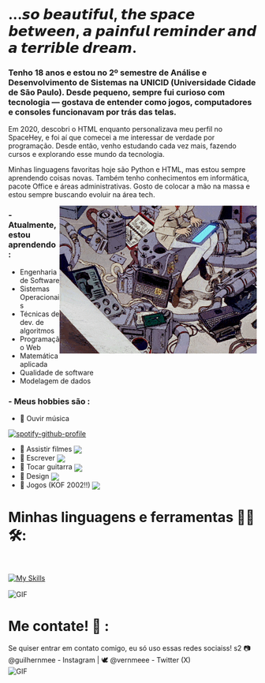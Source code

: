 # ...𝙨𝙤 𝙗𝙚𝙖𝙪𝙩𝙞𝙛𝙪𝙡, 𝙩𝙝𝙚 𝙨𝙥𝙖𝙘𝙚 𝙗𝙚𝙩𝙬𝙚𝙚𝙣, 𝙖 𝙥𝙖𝙞𝙣𝙛𝙪𝙡 𝙧𝙚𝙢𝙞𝙣𝙙𝙚𝙧 𝙖𝙣𝙙 𝙖 𝙩𝙚𝙧𝙧𝙞𝙗𝙡𝙚 𝙙𝙧𝙚𝙖𝙢.

### Tenho 18 anos e estou no 2º semestre de Análise e Desenvolvimento de Sistemas na UNICID (Universidade Cidade de São Paulo). Desde pequeno, sempre fui curioso com tecnologia — gostava de entender como jogos, computadores e consoles funcionavam por trás das telas.

Em 2020, descobri o HTML enquanto personalizava meu perfil no SpaceHey, e foi aí que comecei a me interessar de verdade por programação. Desde então, venho estudando cada vez mais, fazendo cursos e explorando esse mundo da tecnologia.

Minhas linguagens favoritas hoje são Python e HTML, mas estou sempre aprendendo coisas novas. Também tenho conhecimentos em informática, pacote Office e áreas administrativas. Gosto de colocar a mão na massa e estou sempre buscando evoluir na área tech.


<img hight="400" width="400" alt="GIF" align="right" src="tumblr_5e2f9129ecc89fc1a9eeec549aaaa812_17dabf3b_500.gif">

### - Atualmente, estou aprendendo :
- Engenharia de Software
- Sistemas Operacionais
- Técnicas de dev. de algoritmos
- Programação Web
- Matemática aplicada
- Qualidade de software
- Modelagem de dados


### - Meus hobbies são : 
- 🎸 Ouvir música

[![spotify-github-profile](https://spotify-github-profile.kittinanx.com/api/view?uid=31qugadz6c7p6yjy6wykyn4mtski&cover_image=true&theme=natemoo-re&show_offline=false&background_color=121212&interchange=false&bar_color=53b14f&bar_color_cover=false)](https://github.com/kittinan/spotify-github-profile)
- 🎸 Assistir filmes <img hight="10" width="20" align="center" src="https://media.tenor.com/YlX9YBz9FXcAAAAi/ellen-ripley-alien.gif">
- 🎸 Escrever <img hight="30" width="40" align="center" src="https://media.tenor.com/dh1W3uHt_zsAAAAi/emoji-smiley.gif">
- 🎸 Tocar guitarra <img hight="10" width="20" align="center" src="https://media.tenor.com/biB4OIcEhDcAAAAi/playing-guitar-cat.gif"/>
- 🎸 Design <img hight="30" width="40" align="center" src="https://media.tenor.com/4sQhFfVmisAAAAAj/microsoft-microsoft-windows.gif">
- 🎸 Jogos (KOF 2002!!) <img hight="10" width="20" align="center" src="https://media.tenor.com/HAdTDahjyQEAAAAi/yagami.gif">




# Minhas linguagens e ferramentas 👨‍💻 🛠:

</br>
<p align="center">

[![My Skills](https://skillicons.dev/icons?i=html,css,python,javascript,github)](https://skillicons.dev)

<img hight="250" width="320" alt="GIF" align="center" src="https://i.gifer.com/3qVd.gif">
</br>

# Me contate! 📩 :

Se quiser entrar em contato comigo, eu só uso essas redes sociaiss! s2
📷 @guilhernmee - Instagram |
🕊️ @vernmeee - Twitter (X)
<img hight="150" width="220" alt="GIF" align="left" src="https://media3.giphy.com/media/v1.Y2lkPTc5MGI3NjExYnVpN3p5Z3lncW55b2pyZDk2M21jaGI2NTEyeTBxcXFycDZzNTBxdCZlcD12MV9pbnRlcm5hbF9naWZfYnlfaWQmY3Q9Zw/cjG98gMyj574A/giphy.gif">
